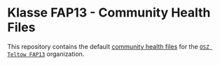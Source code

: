 # Klasse FAP13 - Community Health Files

This repository contains the default [community health files](https://help.github.com/en/github/building-a-strong-community/creating-a-default-community-health-file) for the [`OSZ Teltow FAP13`](https://github.com/OSZ-Teltow-FAP13) organization.
